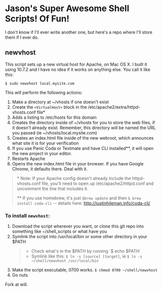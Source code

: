 # Jason's Super Awesome Shell Scripts! Of Fun!

I don't know if I'll ever write another one, but here's a repo where I'll store them if I ever do.

## newvhost

This script sets up a new virtual host for Apache, on Mac OS X. I built it using 10.7.2 and I have no idea if it works on anything else. You call it like this:

`$ sudo newvhost local.mysite.com`

This will perform the following actions: 

1. Make a directory at ~/vhosts if one doesn't exist
1. Create the `<VirtualHost>` block in the /etc/apache2/extra/httpd-vhosts.conf file*
1. Adds a listing to /etc/hosts for this domain
1. Creates the directory inside of ~/vhosts for you to store the web files, if it doesn't already exist. Remember, this directory will be named the URL you passed (ie ~/vhosts/local.mysite.com)
1. Creates an index.html file inside of the new webroot, which announces what site it is for your verification
1. If you use Panic Coda or Textmate and have CLI installed**, it will open the new project in your editor.
1. Restarts Apache
1. Opens the new index.html file in your browser. If you have Google Chrome, it defaults there. Deal with it.

> \* Note: If your Apache config doesn't already include the httpd-vhosts.conf file, you'll need to open up /etc/apache2/httpd.conf and uncomment the line that includes it.
>
> ** If you use homebrew, it's just `$brew update` and then `$ brew install coda-cli` -- details here: http://justinhileman.info/coda-cli/

### To install `newvhost`:

1. Download the script wherever you want, or clone this git repo into something like ~/shell_scripts or what have you
1. Symlink the script into /usr/local/bin or some other directory in your $PATH  
    > * Check what's in the $PATH by running `$ echo $PATH`  
    > * Symlink like this: `$ ln -s [source] [target]`, ie `$ ln -s ~/shell/newvhost /usr/local/bin`
1. Make the script executable, 0700 works. `$ chmod 0700 ~/shell/newvhost`
1. Go nuts.

Fork at will.

